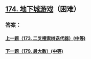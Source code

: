 ## [174. 地下城游戏](https://leetcode-cn.com/problems/dungeon-game/)（困难）





### 答案：



#### [上一题（173. 二叉搜索树迭代器）(中等)](https://github.com/sdwwld/leetCode/blob/master/src/main/java/com/wld/java/leetcode/leetCode0173.md)

#### [下一题（179. 最大数）(中等)](https://github.com/sdwwld/leetCode/blob/master/src/main/java/com/wld/java/leetcode/leetCode0179.md)